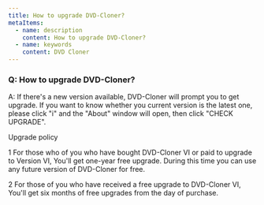 ```yaml
---
title: How to upgrade DVD-Cloner?
metaItems:
  - name: description
    content: How to upgrade DVD-Cloner?
  - name: keywords
    content: DVD Cloner
---
```


### Q: How to upgrade DVD-Cloner?

A:
If there's a new version available, DVD-Cloner will prompt you to get upgrade. If you want to know whether you current version is the latest one, please click "i" and the "About" window will open, then click "CHECK UPGRADE".

Upgrade policy

1 For those who of you who have bought DVD-Cloner VI or paid to upgrade to Version VI,
You'll get one-year free upgrade. During this time you can use any future version of DVD-Cloner for free.

2 For those of you who have received a free upgrade to DVD-Cloner VI,
You'll get six months of free upgrades from the day of purchase.